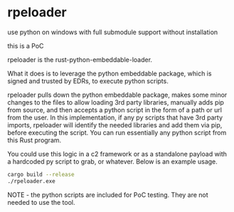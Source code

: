 # rpeloader
use python on windows with full submodule support without installation

this is a PoC

rpeloader is the rust-python-embeddable-loader.

What it does is to leverage the python embeddable package, which is signed and trusted by EDRs, to execute python scripts.

rpeloader pulls down the python embeddable package, makes some minor changes to the files to allow loading 3rd party libraries, manually adds pip from source, and then accepts a python script in the form of a path or url from the user. In this implementation, if any py scripts that have 3rd party imports, rpeloader will identify the needed libraries and add them via pip, before executing the script. You can run essentially any python script from this Rust program. 

You could use this logic in a c2 framework or as a standalone payload with a hardcoded py script to grab, or whatever. Below is an example usage.

``` bash 
cargo build --release
./rpeloader.exe
```
NOTE - the python scripts are included for PoC testing. They are not needed to use the tool.
